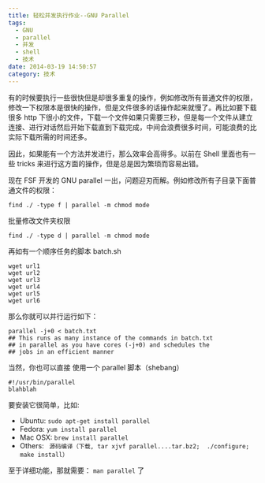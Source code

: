 ```yaml
---
title: 轻松并发执行作业--GNU Parallel
tags:
  - GNU
  - parallel
  - 并发
  - shell
  - 技术
date: 2014-03-19 14:50:57
category: 技术
---
```


 有的时候要执行一些很快但是却很多重复的操作，例如修改所有普通文件的权限，修改一下权限本是很快的操作，但是文件很多的话操作起来就慢了。再比如要下载很多 http 下很小的文件，下载一个文件如果只需要三秒，但是每一个文件从建立连接、进行对话然后开始下载直到下载完成，中间会浪费很多时间，可能浪费的比实际下载所需的时间还多。

 因此，如果能有一个方法并发进行，那么效率会高得多。以前在 Shell 里面也有一些 tricks 来进行这方面的操作，但是总是因为繁琐而容易出错。

 现在 FSF 开发的 GNU parallel 一出，问题迎刃而解。例如修改所有子目录下面普通文件的权限：

```
find ./ -type f | parallel -m chmod mode
```

 批量修改文件夹权限 

```
find ./ -type d | parallel -m chmod mode
```

 再如有一个顺序任务的脚本 batch.sh

```
wget url1
wget url2
wget url3
wget url4
wget url5
wget url6
```

 那么你就可以并行运行如下：

```
parallel -j+0 < batch.txt 
## This runs as many instance of the commands in batch.txt
## in parallel as you have cores (-j+0) and schedules the
## jobs in an efficient manner
```

 当然，你也可以直接 使用一个 parallel 脚本（shebang）

```
#!/usr/bin/parallel 
blahblah
```

 要安装它很简单，比如:

*   Ubuntu: `sudo apt-get install parallel`
*   Fedora: `yum install parallel`
*   Mac OSX: `brew install parallel`
*   Others: ` 源码编译（下载, tar xjvf parallel....tar.bz2;  ./configure; make install）`

 至于详细功能，那就需要： `man parallel` 了 